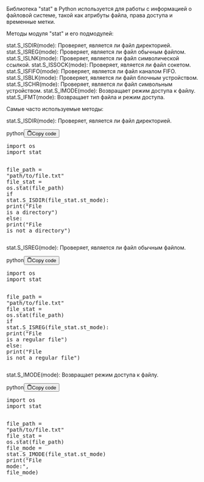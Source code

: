 <p>Библиотека "stat" в Python используется для работы с информацией о файловой системе,
такой как атрибуты файла, права доступа и временные метки.</p>
<p>Методы модуля "stat" и его подмодулей:</p>
<p>stat.S_ISDIR(mode): Проверяет, является ли файл директорией.
stat.S_ISREG(mode): Проверяет, является ли файл обычным файлом.
stat.S_ISLNK(mode): Проверяет, является ли файл символической ссылкой.
stat.S_ISSOCK(mode): Проверяет, является ли файл сокетом.
stat.S_ISFIFO(mode): Проверяет, является ли файл каналом FIFO.
stat.S_ISBLK(mode): Проверяет, является ли файл блочным устройством.
stat.S_ISCHR(mode): Проверяет, является ли файл символьным устройством.
stat.S_IMODE(mode): Возвращает режим доступа к файлу.
stat.S_IFMT(mode): Возвращает тип файла и режим доступа.</p>
<p>Самые часто используемые методы:</p>
<p>stat.S_ISDIR(mode): Проверяет, является ли файл директорией.</p>
<div class="code-element"><div class="lang-line"><text>python</text><button class="copy-button" id="code0808dc74a9a4cd274396c019eeab9833b" onclick="copyCode(code0808dc74a9a4cd274396c019eeab9833, code0808dc74a9a4cd274396c019eeab9833b)"><svg stroke="currentColor" fill="none" stroke-width="2" viewBox="0 0 24 24" stroke-linecap="round" stroke-linejoin="round" class="h-4 w-4" height="1em" width="1em" xmlns="http://www.w3.org/2000/svg"><path d="M16 4h2a2 2 0 0 1 2 2v14a2 2 0 0 1-2 2H6a2 2 0 0 1-2-2V6a2 2 0 0 1 2-2h2"></path><rect x="8" y="2" width="8" height="4" rx="1" ry="1"></rect></svg><text>Copy code</text></button></div><div class="code" id="code0808dc74a9a4cd274396c019eeab9833"><div class="highlight"><pre><span></span><span class="kn">import</span> <span class="nn">os</span>
<span class="kn">import</span> <span class="nn">stat</span>

<span class="n">file_path</span> <span class="o">=</span> <span class="s2">&quot;path/to/file.txt&quot;</span>
<span class="n">file_stat</span> <span class="o">=</span> <span class="n">os</span><span class="o">.</span><span class="n">stat</span><span class="p">(</span><span class="n">file_path</span><span class="p">)</span>
<span class="k">if</span> <span class="n">stat</span><span class="o">.</span><span class="n">S_ISDIR</span><span class="p">(</span><span class="n">file_stat</span><span class="o">.</span><span class="n">st_mode</span><span class="p">):</span>
    <span class="nb">print</span><span class="p">(</span><span class="s2">&quot;File is a directory&quot;</span><span class="p">)</span>
<span class="k">else</span><span class="p">:</span>
    <span class="nb">print</span><span class="p">(</span><span class="s2">&quot;File is not a directory&quot;</span><span class="p">)</span>
</pre></div></div></div>

<p>stat.S_ISREG(mode): Проверяет, является ли файл обычным файлом.</p>
<div class="code-element"><div class="lang-line"><text>python</text><button class="copy-button" id="code07c2df88c6af073be74d189e763d2b48b" onclick="copyCode(code07c2df88c6af073be74d189e763d2b48, code07c2df88c6af073be74d189e763d2b48b)"><svg stroke="currentColor" fill="none" stroke-width="2" viewBox="0 0 24 24" stroke-linecap="round" stroke-linejoin="round" class="h-4 w-4" height="1em" width="1em" xmlns="http://www.w3.org/2000/svg"><path d="M16 4h2a2 2 0 0 1 2 2v14a2 2 0 0 1-2 2H6a2 2 0 0 1-2-2V6a2 2 0 0 1 2-2h2"></path><rect x="8" y="2" width="8" height="4" rx="1" ry="1"></rect></svg><text>Copy code</text></button></div><div class="code" id="code07c2df88c6af073be74d189e763d2b48"><div class="highlight"><pre><span></span><span class="kn">import</span> <span class="nn">os</span>
<span class="kn">import</span> <span class="nn">stat</span>

<span class="n">file_path</span> <span class="o">=</span> <span class="s2">&quot;path/to/file.txt&quot;</span>
<span class="n">file_stat</span> <span class="o">=</span> <span class="n">os</span><span class="o">.</span><span class="n">stat</span><span class="p">(</span><span class="n">file_path</span><span class="p">)</span>
<span class="k">if</span> <span class="n">stat</span><span class="o">.</span><span class="n">S_ISREG</span><span class="p">(</span><span class="n">file_stat</span><span class="o">.</span><span class="n">st_mode</span><span class="p">):</span>
    <span class="nb">print</span><span class="p">(</span><span class="s2">&quot;File is a regular file&quot;</span><span class="p">)</span>
<span class="k">else</span><span class="p">:</span>
    <span class="nb">print</span><span class="p">(</span><span class="s2">&quot;File is not a regular file&quot;</span><span class="p">)</span>
</pre></div></div></div>

<p>stat.S_IMODE(mode): Возвращает режим доступа к файлу.</p>
<div class="code-element"><div class="lang-line"><text>python</text><button class="copy-button" id="code7b90dbabeb502e6f99c1a491420e400eb" onclick="copyCode(code7b90dbabeb502e6f99c1a491420e400e, code7b90dbabeb502e6f99c1a491420e400eb)"><svg stroke="currentColor" fill="none" stroke-width="2" viewBox="0 0 24 24" stroke-linecap="round" stroke-linejoin="round" class="h-4 w-4" height="1em" width="1em" xmlns="http://www.w3.org/2000/svg"><path d="M16 4h2a2 2 0 0 1 2 2v14a2 2 0 0 1-2 2H6a2 2 0 0 1-2-2V6a2 2 0 0 1 2-2h2"></path><rect x="8" y="2" width="8" height="4" rx="1" ry="1"></rect></svg><text>Copy code</text></button></div><div class="code" id="code7b90dbabeb502e6f99c1a491420e400e"><div class="highlight"><pre><span></span><span class="kn">import</span> <span class="nn">os</span>
<span class="kn">import</span> <span class="nn">stat</span>

<span class="n">file_path</span> <span class="o">=</span> <span class="s2">&quot;path/to/file.txt&quot;</span>
<span class="n">file_stat</span> <span class="o">=</span> <span class="n">os</span><span class="o">.</span><span class="n">stat</span><span class="p">(</span><span class="n">file_path</span><span class="p">)</span>
<span class="n">file_mode</span> <span class="o">=</span> <span class="n">stat</span><span class="o">.</span><span class="n">S_IMODE</span><span class="p">(</span><span class="n">file_stat</span><span class="o">.</span><span class="n">st_mode</span><span class="p">)</span>
<span class="nb">print</span><span class="p">(</span><span class="s2">&quot;File mode:&quot;</span><span class="p">,</span> <span class="n">file_mode</span><span class="p">)</span>
</pre></div></div></div>